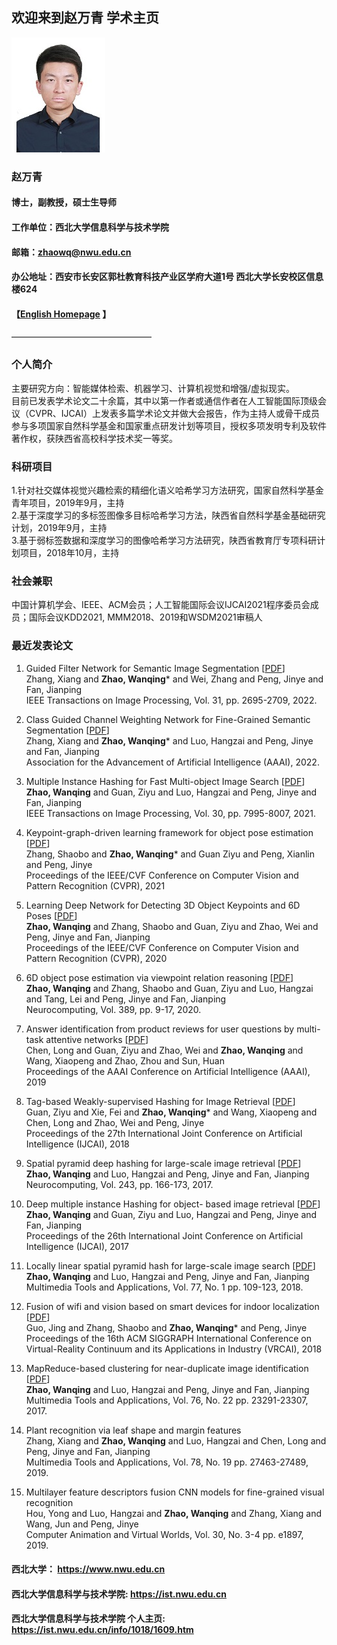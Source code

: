 ## 欢迎来到赵万青 学术主页
![](https://github.com/zhaowanqing/Wanqing_Zhao/blob/gh-pages/zwq-photo.jpg?raw=true)
### 赵万青
#### 博士，副教授，硕士生导师
#### 工作单位：西北大学信息科学与技术学院
#### 邮箱：zhaowq@nwu.edu.cn
#### 办公地址：西安市长安区郭杜教育科技产业区学府大道1号 西北大学长安校区信息楼624
#### 【[English Homepage](index.md) 】
————————————————
### 个人简介
主要研究方向：智能媒体检索、机器学习、计算机视觉和增强/虚拟现实。<br/>
目前已发表学术论文二十余篇，其中以第一作者或通信作者在人工智能国际顶级会议（CVPR、IJCAI）上发表多篇学术论文并做大会报告，作为主持人或骨干成员参与多项国家自然科学基金和国家重点研发计划等项目，授权多项发明专利及软件著作权，获陕西省高校科学技术奖一等奖。
### 科研项目
1.针对社交媒体视觉兴趣检索的精细化语义哈希学习方法研究，国家自然科学基金青年项目，2019年9月，主持 <br/>
2.基于深度学习的多标签图像多目标哈希学习方法，陕西省自然科学基金基础研究计划，2019年9月，主持 <br/>
3.基于弱标签数据和深度学习的图像哈希学习方法研究，陕西省教育厅专项科研计划项目，2018年10月，主持<br/>
### 社会兼职
中国计算机学会、IEEE、ACM会员；人工智能国际会议IJCAI2021程序委员会成员；国际会议KDD2021, MMM2018、2019和WSDM2021审稿人
### 最近发表论文

1. Guided Filter Network for Semantic Image Segmentation [[PDF](https://ieeexplore.ieee.org/document/9740527)]  
Zhang, Xiang and **Zhao, Wanqing*** and Wei, Zhang and Peng, Jinye and Fan, Jianping  
IEEE Transactions on Image Processing, Vol. 31, pp. 2695-2709, 2022.

1. Class Guided Channel Weighting Network for Fine-Grained Semantic Segmentation [[PDF](https://aaai-2022.virtualchair.net/poster_aaai6621)]  
Zhang, Xiang and **Zhao, Wanqing*** and Luo, Hangzai and Peng, Jinye and Fan, Jianping  
Association for the Advancement of Artificial Intelligence (AAAI), 2022.

2. Multiple Instance Hashing for Fast Multi-object Image Search [[PDF](https://ieeexplore.ieee.org/abstract/document/9547059)]  
**Zhao, Wanqing** and Guan, Ziyu and Luo, Hangzai and Peng, Jinye and Fan, Jianping  
IEEE Transactions on Image Processing, Vol. 30, pp. 7995-8007, 2021.

3. Keypoint-graph-driven learning framework for object pose estimation [[PDF](https://openaccess.thecvf.com/content/CVPR2021/papers/Zhang_Keypoint-Graph-Driven_Learning_Framework_for_Object_Pose_Estimation_CVPR_2021_paper.pdf)]  
Zhang, Shaobo and **Zhao, Wanqing*** and Guan Ziyu and Peng, Xianlin and Peng, Jinye  
Proceedings of the IEEE/CVF Conference on Computer Vision and Pattern Recognition (CVPR), 2021

4. Learning Deep Network for Detecting 3D Object Keypoints and 6D Poses [[PDF](https://openaccess.thecvf.com/content_CVPR_2020/papers/Zhao_Learning_Deep_Network_for_Detecting_3D_Object_Keypoints_and_6D_CVPR_2020_paper.pdf)]  
**Zhao, Wanqing** and Zhang, Shaobo and Guan, Ziyu and Zhao, Wei and Peng, Jinye and Fan, Jianping  
Proceedings of the IEEE/CVF Conference on Computer Vision and Pattern Recognition (CVPR), 2020

5. 6D object pose estimation via viewpoint relation reasoning [[PDF](https://www.sciencedirect.com/sdfe/reader/pii/S0925231220300333/pdf)]  
**Zhao, Wanqing** and Zhang, Shaobo and Guan, Ziyu and Luo, Hangzai and Tang, Lei and Peng, Jinye and Fan, Jianping  
Neurocomputing, Vol. 389, pp. 9-17, 2020.

6. Answer identification from product reviews for user questions by multi-task attentive networks [[PDF](https://www.aaai.org/ojs/index.php/AAAI/article/view/3767)]  
Chen, Long and Guan, Ziyu and Zhao, Wei and **Zhao, Wanqing** and Wang, Xiaopeng and Zhao, Zhou and Sun, Huan  
Proceedings of the AAAI Conference on Artificial Intelligence (AAAI), 2019

7. Tag-based Weakly-supervised Hashing for Image Retrieval [[PDF](https://pdfs.semanticscholar.org/207b/e16eb8342268acbcfc2dec54fb54d3977247.pdf)]  
Guan, Ziyu and Xie, Fei and **Zhao, Wanqing*** and Wang, Xiaopeng and Chen, Long and Zhao, Wei and Peng, Jinye  
Proceedings of the 27th International Joint Conference on Artificial Intelligence (IJCAI), 2018

8. Spatial pyramid deep hashing for large-scale image retrieval [[PDF](https://www.sciencedirect.com/sdfe/reader/pii/S0925231217305167/pdf)]  
**Zhao, Wanqing** and Luo, Hangzai and Peng, Jinye and Fan, Jianping  
Neurocomputing, Vol. 243, pp. 166-173, 2017.

9. Deep multiple instance Hashing for object- based image retrieval [[PDF](https://www.sciencedirect.com/sdfe/reader/pii/S0925231217305167/pdf)]  
**Zhao, Wanqing** and Guan, Ziyu and Luo, Hangzai and Peng, Jinye and Fan, Jianping  
Proceedings of the 26th International Joint Conference on Artificial Intelligence (IJCAI), 2017

10. Locally linear spatial pyramid hash for large-scale image search [[PDF](https://link.springer.com/content/pdf/10.1007/s11042-016-4221-5.pdf)]  
**Zhao, Wanqing** and Luo, Hangzai and Peng, Jinye and Fan, Jianping  
Multimedia Tools and Applications, Vol. 77, No. 1 pp. 109-123, 2018.

11. Fusion of wifi and vision based on smart devices for indoor localization [[PDF](https://dl.acm.org/doi/abs/10.1145/3284398.3284401)]  
Guo, Jing and Zhang, Shaobo and **Zhao, Wanqing*** and Peng, Jinye  
Proceedings of the 16th ACM SIGGRAPH International Conference on Virtual-Reality Continuum and its Applications in Industry (VRCAI), 2018

12. MapReduce-based clustering for near-duplicate image identification [[PDF](https://link.springer.com/content/pdf/10.1007/s11042-016-4060-4.pdf)]  
**Zhao, Wanqing** and Luo, Hangzai and Peng, Jinye and Fan, Jianping
Multimedia Tools and Applications, Vol. 76, No. 22 pp. 23291-23307, 2017.

13. Plant recognition via leaf shape and margin features  
Zhang, Xiang and **Zhao, Wanqing** and Luo, Hangzai and Chen, Long and Peng, Jinye and Fan, Jianping  
Multimedia Tools and Applications, Vol. 78, No. 19 pp. 27463-27489, 2019.

14. Multilayer feature descriptors fusion CNN models for fine-grained visual recognition  
Hou, Yong and Luo, Hangzai and **Zhao, Wanqing** and Zhang, Xiang and Wang, Jun and Peng, Jinye  
Computer Animation and Virtual Worlds, Vol. 30, No. 3-4 pp. e1897, 2019.


#### 西北大学： https://www.nwu.edu.cn
#### 西北大学信息科学与技术学院: https://ist.nwu.edu.cn
#### 西北大学信息科学与技术学院 个人主页: https://ist.nwu.edu.cn/info/1018/1609.htm
